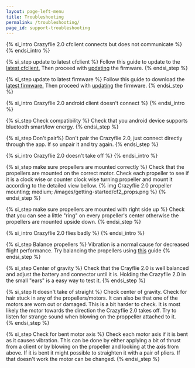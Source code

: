 ```yaml
---
layout: page-left-menu
title: Troubleshooting
permalink: /troubleshooting/
page_id: support-troubleshooting
---
```


{% si_intro Crazyflie 2.0 cfclient connects but does not communicate %}
{% endsi_intro %}

{% si_step update to latest cfclient %}
Follow this guide to update to the [latest cfclient.](/getting-started-with-the-crazyflie-2-0/#update-src)
Then proceed with [updating](/getting-started-with-the-crazyflie-2-0/#update-fw) the firmware.
{% endsi_step %}

{% si_step update to latest firmware %}
Follow this guide to download the [latest firmware.](/getting-started-with-the-crazyflie-2-0/#latest-fw)
Then proceed with [updating](/getting-started-with-the-crazyflie-2-0/#update-fw) the firmware.
{% endsi_step %}

{% si_intro Crazyflie 2.0 android client doesn't connect %}
{% endsi_intro %}

{% si_step Check compatibility %}
Check that you android device supports bluetooth smart/low energy.
{% endsi_step %}

{% si_step Don't pair%}
Don't pair the Crazyflie 2.0, just connect directly through the app. If so unpair it and try again.
{% endsi_step %}

{% si_intro Crazyflie 2.0 doesn't take off %}
{% endsi_intro %}

{% si_step make sure propellers are mounted correctly %}
Check that the propellers are mounted on the correct motor. Check each propeller 
to see if it is a clock wise or counter clock wise turning propeller and mount it
according to the detailed view bellow.
{% img Crazyflie 2.0 propeller mounting; medium; /images/getting-started/cf2_props.png %}
{% endsi_step %}

{% si_step make sure propellers are mounted with right side up %}
Check that you can see a little "ring" on every propeller's center otherwise the propellers are mounted upside down.
{% endsi_step %}

{% si_intro Crazyflie 2.0 flies badly %}
{% endsi_intro %}

{% si_step Balance propellers %}
Vibration is a normal cause for decreased flight performance. Try balancing the propellers using [this](/balancing-propellers) guide
{% endsi_step %}

{% si_step Center of gravity %}
Check that the Crayflie 2.0 is well balanced and adjust the battery and connector until it is. Holding the Crazyflie 2.0 in the small "ears" is a easy way to test it.
{% endsi_step %}

{% si_step It doesn't take of straight %}
Check center of gravity. Check for hair stuck in any of the propellers/motors. It can also be that one of the motors are worn out or damaged. This is a bit harder to check. It is most likely the motor towards the direction the Crazyflie 2.0 takes off. Try to listen for strange sound when blowing on the proppeller attached to it.  
{% endsi_step %}

{% si_step Check for bent motor axis %}
Check each motor axis if it is bent as it causes vibration. This can be done by either applying a bit of thrust from a client or by blowing on the propeller and looking at the axis from above. If it is bent it might possible to straighten it with a pair of pliers. If that doesn't work the motor can be changed.
{% endsi_step %}

